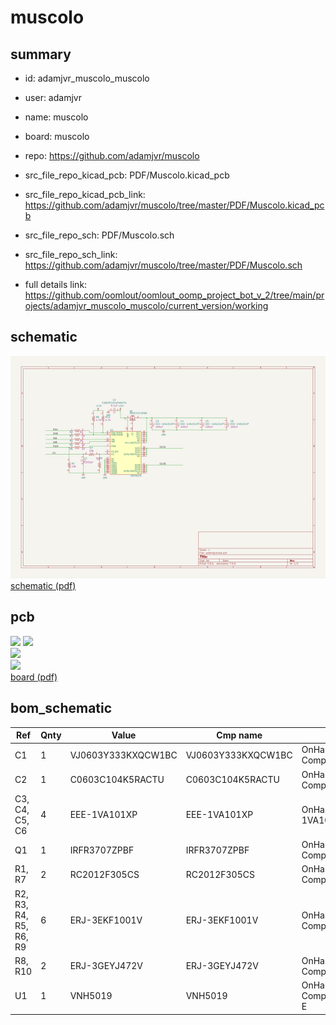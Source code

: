 # muscolo
 
## summary 
* id: adamjvr_muscolo_muscolo
* user: adamjvr
* name: muscolo
* board: muscolo
* repo: https://github.com/adamjvr/muscolo
* src_file_repo_kicad_pcb: PDF/Muscolo.kicad_pcb
* src_file_repo_kicad_pcb_link: https://github.com/adamjvr/muscolo/tree/master/PDF/Muscolo.kicad_pcb


* src_file_repo_sch: PDF/Muscolo.sch
* src_file_repo_sch_link: https://github.com/adamjvr/muscolo/tree/master/PDF/Muscolo.sch
* full details link: https://github.com/oomlout/oomlout_oomp_project_bot_v_2/tree/main/projects/adamjvr_muscolo_muscolo/current_version/working  

## schematic  
![](working_schematic_600.png)  
[schematic (pdf)](working_schematic.pdf) 






















## pcb  
![](working_3d_600.png) 
![](working_3d_front_600.png)  
![](working_3d_back_600.png)  
![](working_600.png)  
[board (pdf)](working.pdf)  


## bom_schematic
| Ref | Qnty | Value | Cmp name | Footprint | Description | Vendor | DNP | 
| --- | --- | --- | --- | --- | --- | --- | --- | 
| C1 | 1 | VJ0603Y333KXQCW1BC | VJ0603Y333KXQCW1BC | OnHand-Components:C0603 |  |  |  | 
| C2 | 1 | C0603C104K5RACTU | C0603C104K5RACTU | OnHand-Components:C0805 |  |  |  | 
| C3, C4, C5, C6 | 4 | EEE-1VA101XP | EEE-1VA101XP | OnHand-Components:EEE-1VA101XP |  |  |  | 
| Q1 | 1 | IRFR3707ZPBF | IRFR3707ZPBF | OnHand-Components:IRFR3707ZPBF |  |  |  | 
| R1, R7 | 2 | RC2012F305CS | RC2012F305CS | OnHand-Components:R0603 |  |  |  | 
| R2, R3, R4, R5, R6, R9 | 6 | ERJ-3EKF1001V | ERJ-3EKF1001V | OnHand-Components:R0603 |  |  |  | 
| R8, R10 | 2 | ERJ-3GEYJ472V | ERJ-3GEYJ472V | OnHand-Components:R0603 |  |  |  | 
| U1 | 1 | VNH5019 | VNH5019 | OnHand-Components:VNH5019ATR-E |  |  |  | 



